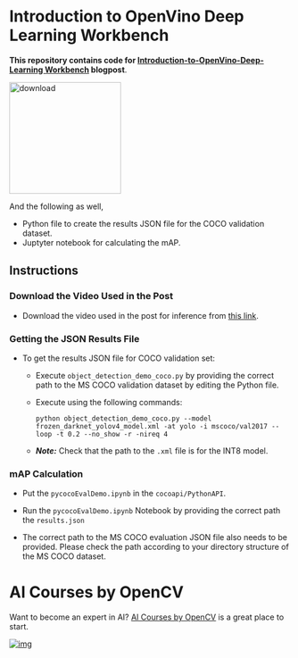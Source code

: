 
# Introduction to OpenVino Deep Learning Workbench

**This repository contains code for [Introduction-to-OpenVino-Deep-Learning Workbench](https://learnopencv.com/introduction-to-openvino-deep-learning-workbench/) blogpost**.

[<img src="https://learnopencv.com/wp-content/uploads/2022/07/download-button-e1657285155454.png" alt="download" width="200">](https://www.dropbox.com/sh/a24l0pv1void1x2/AABTW645rgofOTTlDHlCbOxua?dl=1)

And the following as well,

* Python file to create the results JSON file for the COCO validation dataset.
* Juptyter notebook for calculating the mAP.


## Instructions

### Download the Video Used in the Post

* Download the video used in the post for inference from [this link](https://www.pexels.com/video/people-wearing-face-mask-in-public-area-4562551/).

### Getting the JSON Results File 

* To get the results JSON file for COCO validation set:

  * Execute `object_detection_demo_coco.py` by providing the correct path to the MS COCO validation dataset by editing the Python file.

  * Execute using the following commands:

    ```
    python object_detection_demo_coco.py --model frozen_darknet_yolov4_model.xml -at yolo -i mscoco/val2017 --loop -t 0.2 --no_show -r -nireq 4
    ```
    
  * ***Note:*** Check that the path to the `.xml` file is for the INT8 model.


### mAP Calculation

* Put the `pycocoEvalDemo.ipynb` in the `cocoapi/PythonAPI`.

* Run the `pycocoEvalDemo.ipynb` Notebook by providing the correct path the `results.json` 
* The correct path to the MS COCO evaluation JSON file also needs to be provided. Please check the path according to your directory structure of the MS COCO dataset.



# AI Courses by OpenCV

Want to become an expert in AI? [AI Courses by OpenCV](https://opencv.org/courses/) is a great place to start.

[![img](https://learnopencv.com/wp-content/uploads/2023/01/AI-Courses-By-OpenCV-Github.png)](https://opencv.org/courses/)